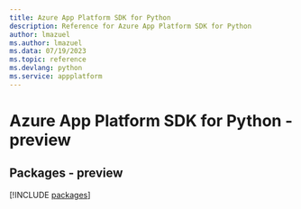 ```yaml
---
title: Azure App Platform SDK for Python
description: Reference for Azure App Platform SDK for Python
author: lmazuel
ms.author: lmazuel
ms.data: 07/19/2023
ms.topic: reference
ms.devlang: python
ms.service: appplatform
---
```

# Azure App Platform SDK for Python - preview
## Packages - preview
[!INCLUDE [packages](app-platform-index.md)]